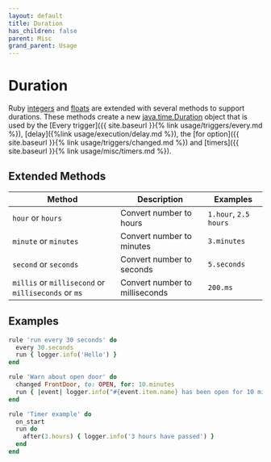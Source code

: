 ```yaml
---
layout: default
title: Duration
has_children: false
parent: Misc
grand_parent: Usage
---
```


# Duration

Ruby [integers](https://ruby-doc.org/core-2.6.8/Integer.html) and
[floats](https://ruby-doc.org/core-2.6.8/Float.html) are extended with several
methods to support durations. These methods create a new
[java.time.Duration](https://docs.oracle.com/en/java/javase/11/docs/api/java.base/java/time/Duration.html)
object that is used by the [Every trigger]({{ site.baseurl }}{% link usage/triggers/every.md %}),
[delay]({%link usage/execution/delay.md %}), the [for option]({{ site.baseurl }}{% link usage/triggers/changed.md %}) and
[timers]({{ site.baseurl }}{% link usage/misc/timers.md %}). 

## Extended Methods

| Method                                              | Description                    | Examples              |
| --------------------------------------------------- | ------------------------------ | --------------------- |
| `hour` or `hours`                                   | Convert number to hours        | `1.hour`, `2.5 hours` |
| `minute` or `minutes`                               | Convert number to minutes      | `3.minutes`           |
| `second` or `seconds`                               | Convert number to seconds      | `5.seconds`           |
| `millis` or `millisecond` or `milliseconds` or `ms` | Convert number to milliseconds | `200.ms`              |


## Examples

```ruby
rule 'run every 30 seconds' do
  every 30.seconds
  run { logger.info('Hello') }
end
```

```ruby
rule 'Warn about open door' do
  changed FrontDoor, to: OPEN, for: 10.minutes
  run { |event| logger.info("#{event.item.name} has been open for 10 minutes") }
end
```

```ruby
rule 'Timer example' do
  on_start
  run do
    after(3.hours) { logger.info('3 hours have passed') }
  end
end
```